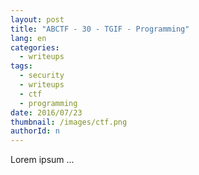 ```yaml
---
layout: post
title: "ABCTF - 30 - TGIF - Programming"
lang: en
categories:
  - writeups
tags:
  - security
  - writeups
  - ctf
  - programming
date: 2016/07/23
thumbnail: /images/ctf.png
authorId: n
---
```

Lorem ipsum ...
